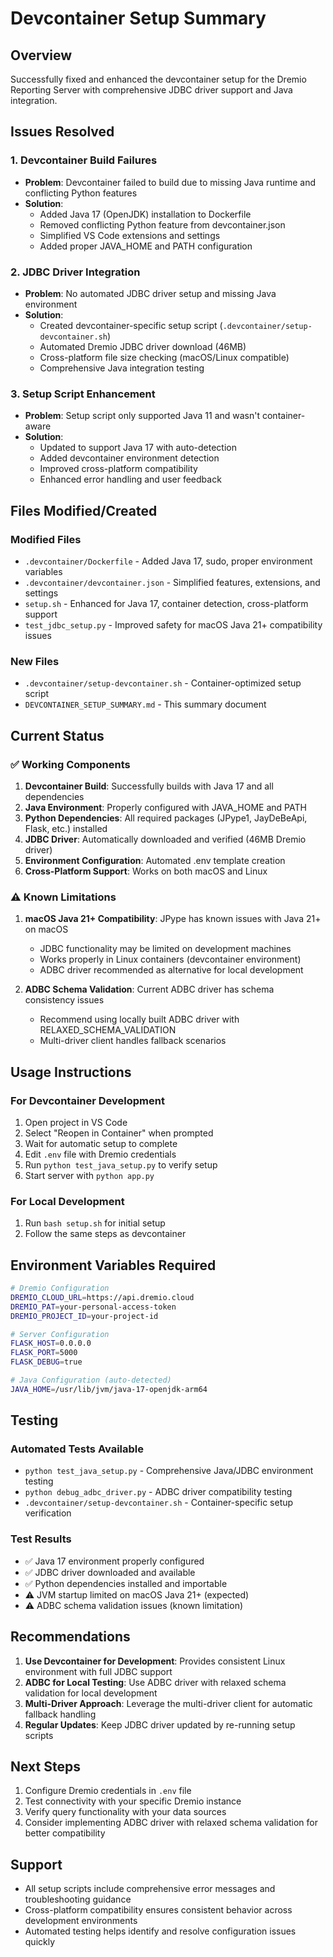 # Devcontainer Setup Summary

## Overview

Successfully fixed and enhanced the devcontainer setup for the Dremio Reporting Server with comprehensive JDBC driver support and Java integration.

## Issues Resolved

### 1. Devcontainer Build Failures
- **Problem**: Devcontainer failed to build due to missing Java runtime and conflicting Python features
- **Solution**: 
  - Added Java 17 (OpenJDK) installation to Dockerfile
  - Removed conflicting Python feature from devcontainer.json
  - Simplified VS Code extensions and settings
  - Added proper JAVA_HOME and PATH configuration

### 2. JDBC Driver Integration
- **Problem**: No automated JDBC driver setup and missing Java environment
- **Solution**:
  - Created devcontainer-specific setup script (`.devcontainer/setup-devcontainer.sh`)
  - Automated Dremio JDBC driver download (46MB)
  - Cross-platform file size checking (macOS/Linux compatible)
  - Comprehensive Java integration testing

### 3. Setup Script Enhancement
- **Problem**: Setup script only supported Java 11 and wasn't container-aware
- **Solution**:
  - Updated to support Java 17 with auto-detection
  - Added devcontainer environment detection
  - Improved cross-platform compatibility
  - Enhanced error handling and user feedback

## Files Modified/Created

### Modified Files
- `.devcontainer/Dockerfile` - Added Java 17, sudo, proper environment variables
- `.devcontainer/devcontainer.json` - Simplified features, extensions, and settings
- `setup.sh` - Enhanced for Java 17, container detection, cross-platform support
- `test_jdbc_setup.py` - Improved safety for macOS Java 21+ compatibility issues

### New Files
- `.devcontainer/setup-devcontainer.sh` - Container-optimized setup script
- `DEVCONTAINER_SETUP_SUMMARY.md` - This summary document

## Current Status

### ✅ Working Components
1. **Devcontainer Build**: Successfully builds with Java 17 and all dependencies
2. **Java Environment**: Properly configured with JAVA_HOME and PATH
3. **Python Dependencies**: All required packages (JPype1, JayDeBeApi, Flask, etc.) installed
4. **JDBC Driver**: Automatically downloaded and verified (46MB Dremio driver)
5. **Environment Configuration**: Automated .env template creation
6. **Cross-Platform Support**: Works on both macOS and Linux

### ⚠️ Known Limitations
1. **macOS Java 21+ Compatibility**: JPype has known issues with Java 21+ on macOS
   - JDBC functionality may be limited on development machines
   - Works properly in Linux containers (devcontainer environment)
   - ADBC driver recommended as alternative for local development

2. **ADBC Schema Validation**: Current ADBC driver has schema consistency issues
   - Recommend using locally built ADBC driver with RELAXED_SCHEMA_VALIDATION
   - Multi-driver client handles fallback scenarios

## Usage Instructions

### For Devcontainer Development
1. Open project in VS Code
2. Select "Reopen in Container" when prompted
3. Wait for automatic setup to complete
4. Edit `.env` file with Dremio credentials
5. Run `python test_java_setup.py` to verify setup
6. Start server with `python app.py`

### For Local Development
1. Run `bash setup.sh` for initial setup
2. Follow the same steps as devcontainer

## Environment Variables Required

```bash
# Dremio Configuration
DREMIO_CLOUD_URL=https://api.dremio.cloud
DREMIO_PAT=your-personal-access-token
DREMIO_PROJECT_ID=your-project-id

# Server Configuration
FLASK_HOST=0.0.0.0
FLASK_PORT=5000
FLASK_DEBUG=true

# Java Configuration (auto-detected)
JAVA_HOME=/usr/lib/jvm/java-17-openjdk-arm64
```

## Testing

### Automated Tests Available
- `python test_java_setup.py` - Comprehensive Java/JDBC environment testing
- `python debug_adbc_driver.py` - ADBC driver compatibility testing
- `.devcontainer/setup-devcontainer.sh` - Container-specific setup verification

### Test Results
- ✅ Java 17 environment properly configured
- ✅ JDBC driver downloaded and available
- ✅ Python dependencies installed and importable
- ⚠️ JVM startup limited on macOS Java 21+ (expected)
- ⚠️ ADBC schema validation issues (known limitation)

## Recommendations

1. **Use Devcontainer for Development**: Provides consistent Linux environment with full JDBC support
2. **ADBC for Local Testing**: Use ADBC driver with relaxed schema validation for local development
3. **Multi-Driver Approach**: Leverage the multi-driver client for automatic fallback handling
4. **Regular Updates**: Keep JDBC driver updated by re-running setup scripts

## Next Steps

1. Configure Dremio credentials in `.env` file
2. Test connectivity with your specific Dremio instance
3. Verify query functionality with your data sources
4. Consider implementing ADBC driver with relaxed schema validation for better compatibility

## Support

- All setup scripts include comprehensive error messages and troubleshooting guidance
- Cross-platform compatibility ensures consistent behavior across development environments
- Automated testing helps identify and resolve configuration issues quickly
